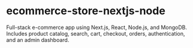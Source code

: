 # ecommerce-store-nextjs-node
Full-stack e-commerce app using Next.js, React, Node.js, and MongoDB. Includes product catalog, search, cart, checkout, orders, authentication, and an admin dashboard.
